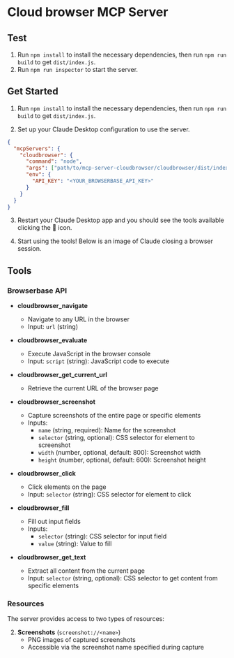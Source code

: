 # Cloud browser MCP Server

## Test

1. Run `npm install` to install the necessary dependencies, then run `npm run build` to get `dist/index.js`.
2. Run `npm run inspector` to start the server.

## Get Started

1. Run `npm install` to install the necessary dependencies, then run `npm run build` to get `dist/index.js`.

2. Set up your Claude Desktop configuration to use the server.  

```json
{
  "mcpServers": {
    "cloudbrowser": {
      "command": "node",
      "args": ["path/to/mcp-server-cloudbrowser/cloudbrowser/dist/index.js"],
      "env": {
        "API_KEY": "<YOUR_BROWSERBASE_API_KEY>"
      }
    }
  }
}
```

3. Restart your Claude Desktop app and you should see the tools available clicking the 🔨 icon.

4. Start using the tools! Below is an image of Claude closing a browser session.

## Tools

### Browserbase API

- **cloudbrowser_navigate**

  - Navigate to any URL in the browser
  - Input: `url` (string)

- **cloudbrowser_evaluate**

  - Execute JavaScript in the browser console
  - Input: `script` (string): JavaScript code to execute

- **cloudbrowser_get_current_url**

  - Retrieve the current URL of the browser page

- **cloudbrowser_screenshot**

  - Capture screenshots of the entire page or specific elements
  - Inputs:
    - `name` (string, required): Name for the screenshot
    - `selector` (string, optional): CSS selector for element to screenshot
    - `width` (number, optional, default: 800): Screenshot width
    - `height` (number, optional, default: 600): Screenshot height

- **cloudbrowser_click**

  - Click elements on the page
  - Input: `selector` (string): CSS selector for element to click

- **cloudbrowser_fill**

  - Fill out input fields
  - Inputs:
    - `selector` (string): CSS selector for input field
    - `value` (string): Value to fill

- **cloudbrowser_get_text**

  - Extract all content from the current page
  - Input: `selector` (string, optional): CSS selector to get content from specific elements

### Resources

The server provides access to two types of resources:

2. **Screenshots** (`screenshot://<name>`)
   - PNG images of captured screenshots
   - Accessible via the screenshot name specified during capture
